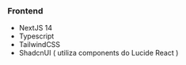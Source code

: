 ### Frontend

- NextJS 14
- Typescript
- TailwindCSS
- ShadcnUI ( utiliza components do Lucide React )